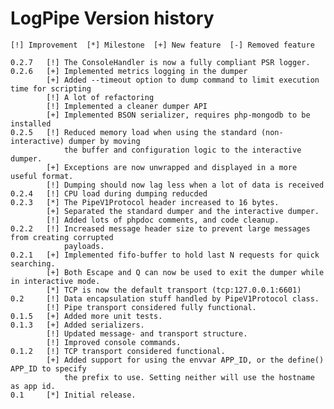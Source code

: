 LogPipe Version history
=======================

    [!] Improvement  [*] Milestone  [+] New feature  [-] Removed feature

    0.2.7   [!] The ConsoleHandler is now a fully compliant PSR logger.
    0.2.6   [+] Implemented metrics logging in the dumper
            [+] Added --timeout option to dump command to limit execution time for scripting
            [!] A lot of refactoring
            [!] Implemented a cleaner dumper API
            [+] Implemented BSON serializer, requires php-mongodb to be installed
    0.2.5   [!] Reduced memory load when using the standard (non-interactive) dumper by moving
                the buffer and configuration logic to the interactive dumper.
            [+] Exceptions are now unwrapped and displayed in a more useful format.
            [!] Dumping should now lag less when a lot of data is received
    0.2.4   [!] CPU load during dumping reducded
    0.2.3   [*] The PipeV1Protocol header increased to 16 bytes.
            [+] Separated the standard dumper and the interactive dumper.
            [!] Added lots of phpdoc comments, and code cleanup.
    0.2.2   [!] Increased message header size to prevent large messages from creating corrupted
                payloads.
    0.2.1   [+] Implemented fifo-buffer to hold last N requests for quick searching.
            [+] Both Escape and Q can now be used to exit the dumper while in interactive mode.
            [*] TCP is now the default transport (tcp:127.0.0.1:6601)
    0.2     [!] Data encapsulation stuff handled by PipeV1Protocol class.
            [!] Pipe transport considered fully functional.
    0.1.5   [+] Added more unit tests.
    0.1.3   [+] Added serializers.
            [!] Updated message- and transport structure.
            [!] Improved console commands.
    0.1.2   [!] TCP transport considered functional.
            [+] Added support for using the envvar APP_ID, or the define() APP_ID to specify
                the prefix to use. Setting neither will use the hostname as app id.
    0.1     [*] Initial release.
